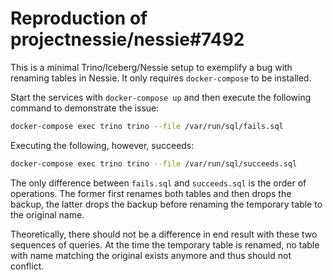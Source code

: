 # Reproduction of projectnessie/nessie#7492

This is a minimal Trino/Iceberg/Nessie setup to exemplify a bug with renaming tables in Nessie. It only requires `docker-compose` to be installed.

Start the services with `docker-compose up` and then execute the following command to demonstrate the issue:
```bash
docker-compose exec trino trino --file /var/run/sql/fails.sql
```
Executing the following, however, succeeds:
```bash
docker-compose exec trino trino --file /var/run/sql/succeeds.sql
```

The only difference between `fails.sql` and `succeeds.sql` is the order of operations. The former first renames both tables and then drops the backup, the latter drops the backup before renaming the temporary table to the original name.

Theoretically, there should not be a difference in end result with these two sequences of queries. At the time the temporary table is renamed, no table with name matching the original exists anymore and thus should not conflict.
